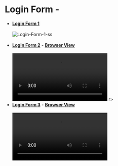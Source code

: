 # Login Form -
* <a href="https://github.com/dev-kumaresan/widgets-for-web-design/tree/main/Login-Form/Login-Form-1"><b>Login Form 1</b></a><br><br>
![Login-Form-1-ss](https://user-images.githubusercontent.com/100152824/165747562-f799452e-43ca-4bd6-a229-8489d10ad66c.png)<br><br>
* <a href="https://github.com/dev-kumaresan/widgets-for-web-design/tree/main/Login-Form/Login-Form-2"><b>Login Form 2</b></a> - 
  <a href="https://user-images.githubusercontent.com/100152824/165943408-420e5dde-40db-49fa-978e-13ad78fd8291.mp4"><b>Browser View</b></a><br><br>
<video src="https://user-images.githubusercontent.com/100152824/165943408-420e5dde-40db-49fa-978e-13ad78fd8291.mp4"></video>
r><br>
* <a href="https://github.com/dev-kumaresan/widgets-for-web-design/tree/main/Login-Form/Login-Form-3"><b>Login Form 3</b></a> - 
  <a href=""><b>Browser View</b></a><br><br>
<video src=""></video>

